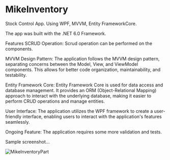 # MikeInventory
Stock Control App. Using WPF, MVVM, Entity FrameworkCore.

The app was built with the .NET 6.0 Framework. 

Features
SCRUD Operation: Scrud operation can be performed on the components.

MVVM Design Pattern: The application follows the MVVM design pattern, separating concerns between the Model, View, and ViewModel components. This allows for better code organization, maintainability, and testability.

Entity Framework Core: Entity Framework Core is used for data access and database management. It provides an ORM (Object-Relational Mapping) approach to interact with the underlying database, making it easier to perform CRUD operations and manage entities.

User Interface: The application utilizes the WPF framework to create a user-friendly interface, enabling users to interact with the application's features seamlessly.

Ongoing Feature: The application requires some more validation and tests.

Sample screenshot...

![MikeInventoryPart](https://github.com/michaelAnderson10/MikeInventory/assets/121829346/b2264c7f-75aa-4d08-843e-1c07b185df0c)
